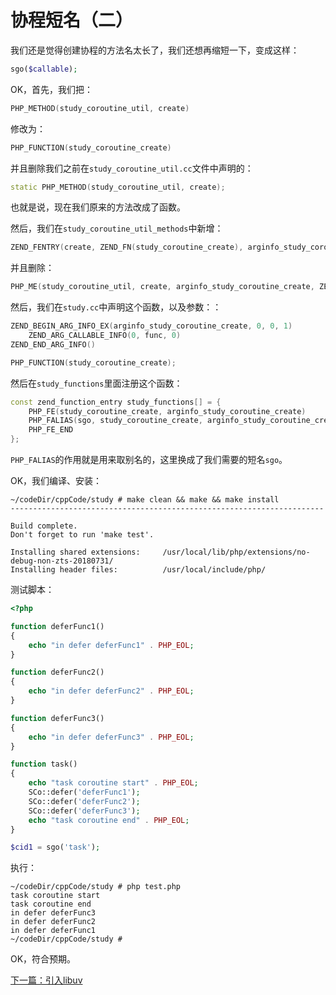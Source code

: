 # 协程短名（二）

我们还是觉得创建协程的方法名太长了，我们还想再缩短一下，变成这样：

```php
sgo($callable);
```

OK，首先，我们把：

```cpp
PHP_METHOD(study_coroutine_util, create)
```

修改为：

```cpp
PHP_FUNCTION(study_coroutine_create)
```

并且删除我们之前在`study_coroutine_util.cc`文件中声明的：

```cpp
static PHP_METHOD(study_coroutine_util, create);
```

也就是说，现在我们原来的方法改成了函数。

然后，我们在`study_coroutine_util_methods`中新增：

```cpp
ZEND_FENTRY(create, ZEND_FN(study_coroutine_create), arginfo_study_coroutine_create, ZEND_ACC_PUBLIC | ZEND_ACC_STATIC) // ZEND_FENTRY这行是新增的
```

并且删除：

```cpp
PHP_ME(study_coroutine_util, create, arginfo_study_coroutine_create, ZEND_ACC_PUBLIC | ZEND_ACC_STATIC)
```

然后，我们在`study.cc`中声明这个函数，以及参数：：

```cpp
ZEND_BEGIN_ARG_INFO_EX(arginfo_study_coroutine_create, 0, 0, 1)
    ZEND_ARG_CALLABLE_INFO(0, func, 0)
ZEND_END_ARG_INFO()

PHP_FUNCTION(study_coroutine_create);
```

然后在`study_functions`里面注册这个函数：

```cpp
const zend_function_entry study_functions[] = {
    PHP_FE(study_coroutine_create, arginfo_study_coroutine_create)
    PHP_FALIAS(sgo, study_coroutine_create, arginfo_study_coroutine_create)
    PHP_FE_END
};
```

`PHP_FALIAS`的作用就是用来取别名的，这里换成了我们需要的短名`sgo`。

OK，我们编译、安装：

```shell
~/codeDir/cppCode/study # make clean && make && make install
----------------------------------------------------------------------

Build complete.
Don't forget to run 'make test'.

Installing shared extensions:     /usr/local/lib/php/extensions/no-debug-non-zts-20180731/
Installing header files:          /usr/local/include/php/
```

测试脚本：

```php
<?php

function deferFunc1()
{
    echo "in defer deferFunc1" . PHP_EOL;
}

function deferFunc2()
{
    echo "in defer deferFunc2" . PHP_EOL;
}

function deferFunc3()
{
    echo "in defer deferFunc3" . PHP_EOL;
}

function task()
{
    echo "task coroutine start" . PHP_EOL;
    SCo::defer('deferFunc1');
    SCo::defer('deferFunc2');
    SCo::defer('deferFunc3');
    echo "task coroutine end" . PHP_EOL;
}

$cid1 = sgo('task');
```

执行：

```shell
~/codeDir/cppCode/study # php test.php
task coroutine start
task coroutine end
in defer deferFunc3
in defer deferFunc2
in defer deferFunc1
~/codeDir/cppCode/study #
```

OK，符合预期。

[下一篇：引入libuv](./《PHP扩展开发》-协程-引入libuv.md)
